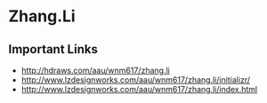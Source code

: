 # Zhang.Li

## Important Links

- http://hdraws.com/aau/wnm617/zhang.li
- http://www.lzdesignworks.com/aau/wnm617/zhang.li/initializr/
- http://www.lzdesignworks.com/aau/wnm617/zhang.li/index.html

